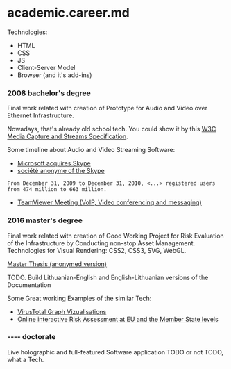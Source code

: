 # academic.career.md

Technologies:
* HTML
* CSS
* JS
* Client-Server Model
* Browser (and it's add-ins)

### 2008 bachelor's degree

Final work related with creation of Prototype for Audio and Video over Ethernet Infrastructure.

Nowadays, that's already old school tech. 
You could show it by this [W3C Media Capture and Streams Specification](http://w3c.github.io/mediacapture-main/).

Some timeline about Audio and Video Streaming Software:
- [Microsoft acquires Skype](https://news.microsoft.com/announcement/microsoft-acquires-skype/)
- [société anonyme of the Skype](https://www.sec.gov/Archives/edgar/data/1498209/000119312511056174/ds1a.htm)
```
From December 31, 2009 to December 31, 2010, <...> registered users from 474 million to 663 million. 
```
- [TeamViewer Meeting (VoIP, Video conferencing and messaging)](https://www.teamviewer.com/en/meeting/)

### 2016 master's degree

Final work related with creation of Good Working Project for Risk Evaluation of the Infrastructure by Conducting non-stop Asset Management.   
Technologies for Visual Rendering: CSS2, CSS3, SVG, WebGL.

[Master Thesis (anonymed version)](https://github.com/PolVilniusTech/academic.career.md/tree/main/Masters)

TODO.
Build Lithuanian-English and English-Lithuanian versions of the Documentation

Some Great working Examples of the similar Tech:
- [VirusTotal Graph Vizualisations](https://support.virustotal.com/hc/en-us/articles/360004620878-VirusTotal-Graph-home)
- [Online interactive Risk Assessment at EU and the Member State levels](https://oiraproject.eu/oira-tools/eu/)

### ---- doctorate

Live holographic and full-featured Software application
TODO or not TODO, what a Tech.
